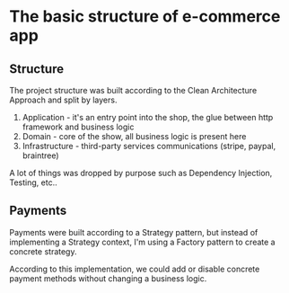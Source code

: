 # The basic structure of e-commerce app

## Structure 
The project structure was built according to the Clean Architecture Approach and split by layers.

1. Application - it's an entry point into the shop, the glue between http framework and business logic
2. Domain - core of the show, all business logic is present here
3. Infrastructure - third-party services communications (stripe, paypal, braintree)

A lot of things was dropped by purpose such as Dependency Injection, Testing, etc..

## Payments

Payments were built according to a Strategy pattern, but instead of implementing a Strategy context, I'm using a Factory pattern to create a concrete strategy.

According to this implementation, we could add or disable concrete payment methods without changing a business logic.